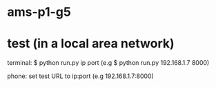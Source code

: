 # ams-p1-g5
# test (in a local area network)
terminal:
$ python run.py ip port (e.g $ python run.py 192.168.1.7 8000)

phone:
set test URL to ip:port (e.g 192.168.1.7:8000)

